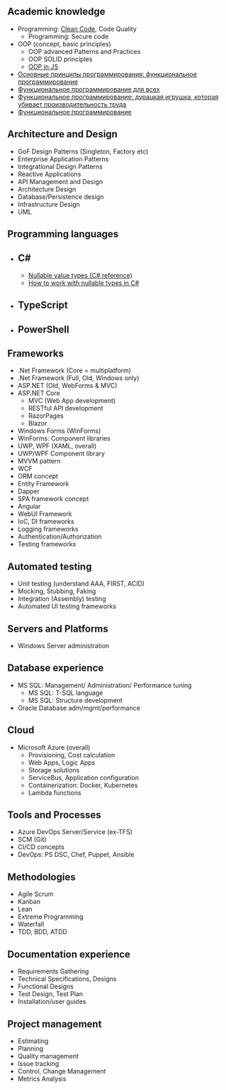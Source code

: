 ## Academic knowledge
- Programming: [Clean Code](https://github.com/jexembayeva/useful-resources/blob/master/clean-code.md), Code Quality
  - Programming: Secure code
- OOP (concept, basic principles)
  - OOP advanced Patterns and Practices
  - OOP SOLID principles
  - [OOP in JS](https://tproger.ru/translations/oop-js-fundamentals/)
- [Основные принципы программирования: функциональное программирование](https://tproger.ru/translations/functional-programming-concepts/)
- [Функциональное программирование для всех](https://habr.com/ru/post/142351/)
- [Функциональное программирование: дурацкая игрушка, которая убивает производительность труда](https://habr.com/ru/company/ruvds/blog/462483/)
- [Функциональное программирование](https://geekbrains.ru/posts/functional_programming)
## Architecture and Design
- GoF Design Patterns (Singleton, Factory etc)
- Enterprise Application Patterns
- Integrational Design Patterns
- Reactive Applications
- API Management and Design
- Architecture Design
- Database/Persistence design
- Infrastructure Design
- UML
## Programming languages
  - ## C#
    - [Nullable value types (C# reference)](https://docs.microsoft.com/en-us/dotnet/csharp/language-reference/builtin-types/nullable-value-types)
    - [How to work with nullable types in C#](https://www.infoworld.com/article/3051617/how-to-work-with-nullable-types-in-c.html)
  - ## TypeScript
  - ## PowerShell
## Frameworks
- .Net Framework (Core = multiplatform)
- .Net Framework (Full, Old, Windows only)
- ASP.NET (Old, WebForms & MVC)
- ASP.NET Core
  - MVC (Web App development)
  - RESTful API development
  - RazorPages
  - Blazor
 - Windows Forms (WinForms)
  - WinForms: Component libraries
 - UWP, WPF (XAML, overall)
  - UWP/WPF Component library
  - MVVM pattern
 - WCF
 - ORM concept
  - Entity Framework
  - Dapper
 - SPA framework concept
  - Angular
  - WebUI Framework
  - IoC, DI frameworks
  - Logging frameworks
  - Authentication/Authorization
  - Testing frameworks
## Automated testing
  - Unit testing (understand AAA, FIRST, ACID)
  - Mocking, Stubbing, Faking
  - Integration (Assembly) testing
  - Automated UI testing frameworks
## Servers and Platforms
  - Windows Server administration
## Database experience
  - MS SQL: Management/ Administration/ Performance tuning
    - MS SQL: T-SQL language
    - MS SQL: Structure development
  - Oracle Database adm/mgmt/performance
## Cloud
  - Microsoft Azure (overall)
    - Provisioning, Cost calculation
    - Web Apps, Logic Apps
    - Storage solutions
    - ServiceBus, Application configuration
    - Containerization: Docker, Kubernetes
    - Lambda functions
## Tools and Processes
  - Azure DevOps Server/Service (ex-TFS)
  - SCM (Git)
  - CI/CD concepts
  - DevOps: PS DSC, Chef, Puppet, Ansible
## Methodologies
  - Agile Scrum
  - Kanban
  - Lean
  - Extreme Programming
  - Waterfall
  - TDD, BDD, ATDD
## Documentation experience
  - Requirements Gathering
  - Technical Specifications, Designs
  - Functional Designs
  - Test Design, Test Plan
  - Installation/user guides
## Project management
  - Estimating
  - Planning
  - Quality management
  - Issue tracking
  - Control, Change Management
  - Metrics Analysis
